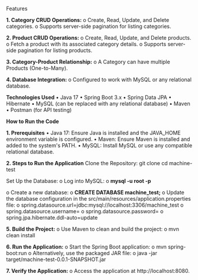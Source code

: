 Features

**1.	Category CRUD Operations:**
o	Create, Read, Update, and Delete categories.
o	Supports server-side pagination for listing categories.

**2.	Product CRUD Operations:**
o	Create, Read, Update, and Delete products.
o	Fetch a product with its associated category details.
o	Supports server-side pagination for listing products.

**3.	Category-Product Relationship:**
o	A Category can have multiple Products (One-to-Many).

**4.	Database Integration:**
o	Configured to work with MySQL or any relational database.

**Technologies Used**
•	Java 17
•	Spring Boot 3.x
•	Spring Data JPA
•	Hibernate
•	MySQL (can be replaced with any relational database)
•	Maven
•	Postman (for API testing)

**How to Run the Code**

**1. Prerequisites**
•	Java 17: Ensure Java is installed and the JAVA_HOME environment variable is configured.
•	Maven: Ensure Maven is installed and added to the system's PATH.
•	MySQL: Install MySQL or use any compatible relational database.

**2. Steps to Run the Application**
Clone the Repository:
git clone <repository-link>
cd machine-test

Set Up the Database:
o	Log into MySQL: 
o	**mysql -u root -p**

o	Create a new database: 
o	**CREATE DATABASE machine_test;**
o	Update the database configuration in the src/main/resources/application.properties file: 
o	spring.datasource.url=jdbc:mysql://localhost:3306/machine_test
o	spring.datasource.username=<your-username>
o	spring.datasource.password=<your-password>
o	spring.jpa.hibernate.ddl-auto=update

**5.	Build the Project:**
o	Use Maven to clean and build the project: 
o	mvn clean install

**6.	Run the Application:**
o	Start the Spring Boot application: 
o	mvn spring-boot:run
o	Alternatively, use the packaged JAR file: 
o	java -jar target/machine-test-0.0.1-SNAPSHOT.jar

**7.	Verify the Application:**
o	Access the application at http://localhost:8080.

